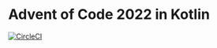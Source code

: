 # Advent of Code 2022 in Kotlin

[![CircleCI](https://dl.circleci.com/status-badge/img/gh/lakiboy/advent-of-code-22-kotlin/tree/reorganization.svg?style=svg&circle-token=0104223da0789fd7cbd9f2a2d030f91c76845550)](https://dl.circleci.com/status-badge/redirect/gh/lakiboy/advent-of-code-22-kotlin/tree/reorganization)
